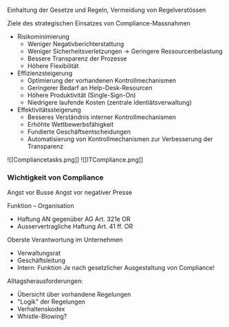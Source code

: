 Einhaltung der Gesetze und Regeln, Vermeidung von Regelverstössen

Ziele des strategischen Einsatzes von Compliance-Massnahmen
* Risikominimierung
	* Weniger Negativberichterstattung
	* Weniger Sicherheitsverletzungen → Geringere Ressourcenbelastung
	* Bessere Transparenz der Prozesse
	* Höhere Flexibilität
* Effizienzsteigerung
	* Optimierung der vorhandenen Kontrollmechanismen
	* Geringerer Bedarf an Help-Desk-Resourcen
	* Höhere Produktivität (Single-Sign-On)
	* Niedrigere laufende Kosten (zentrale Identiätsverwaltung)
* Effektivitätssteigerung
	* Besseres Verständnis interner Kontrollmechanismen
	* Erhöhte Wettbewerbsfähigkeit
	* Fundierte Geschäftsentscheidungen
	* Automatisierung von Kontrollmechanismen zur Verbesserung der Transparenz

![[Compliancetasks.png]]
![[ITCompliance.png]]

### Wichtigkeit von Compliance
Angst vor Busse
Angst vor negativer Presse

Funktion – Organisation
* Haftung AN gegenüber AG Art. 321e OR
* Ausservertragliche Haftung Art. 41 ff. OR

Oberste Verantwortung im Unternehmen
* Verwaltungsrat
* Geschäftsleitung
* Intern: Funktion
Je nach gesetzlicher Ausgestaltung von Compliance!

Alltagsherausforderungen:
* Übersicht über vorhandene Regelungen
* "Logik" der Regelungen
* Verhaltenskodex
* Whistle-Blowing?




